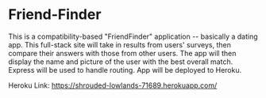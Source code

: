 # Friend-Finder
This is a compatibility-based "FriendFinder" application -- basically a dating app. This full-stack site will take in results from users' surveys, then compare their answers with those from other users. The app will then display the name and picture of the user with the best overall match.  Express will be used to handle routing. App will be deployed to Heroku.

Heroku Link: https://shrouded-lowlands-71689.herokuapp.com/

